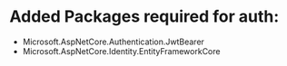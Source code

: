 ﻿
# Added Packages required for auth:

- Microsoft.AspNetCore.Authentication.JwtBearer
- Microsoft.AspNetCore.Identity.EntityFrameworkCore

